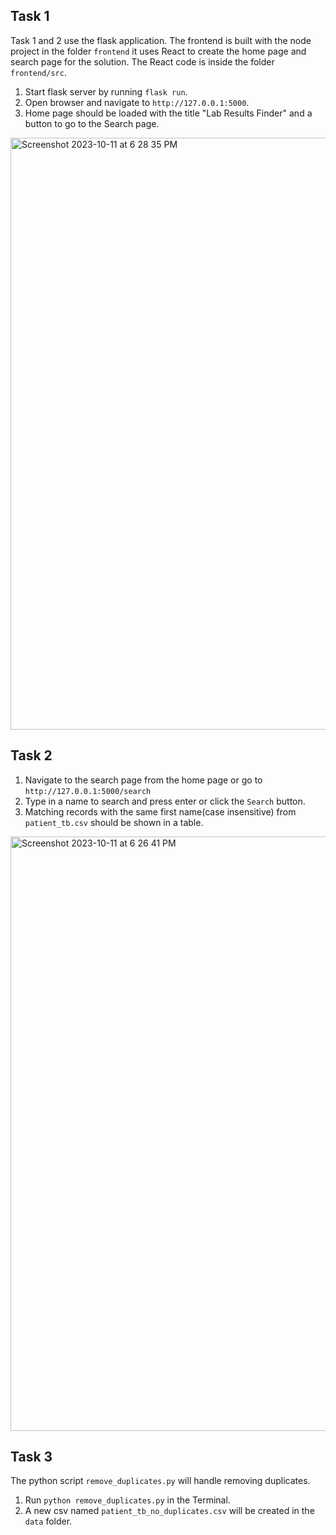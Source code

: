 ## Task 1
Task 1 and 2 use the flask application. The frontend is built with the node project in the folder `frontend` it uses React to create the home page and search page for the solution. The React code is inside the folder `frontend/src`.
1. Start flask server by running `flask run`.
2. Open browser and navigate to `http://127.0.0.1:5000`.
3. Home page should be loaded with the title "Lab Results Finder" and a button to go to the Search page.
<img width="947" alt="Screenshot 2023-10-11 at 6 28 35 PM" src="https://github.com/stephenla/python_dev_exercise/assets/5061080/db73311b-252c-48f8-bd03-fdaf1dc6b68c">

## Task 2
1. Navigate to the search page from the home page or go to `http://127.0.0.1:5000/search`
2. Type in a name to search and press enter or click the `Search` button.
3. Matching records with the same first name(case insensitive) from `patient_tb.csv` should be shown in a table.
<img width="951" alt="Screenshot 2023-10-11 at 6 26 41 PM" src="https://github.com/stephenla/python_dev_exercise/assets/5061080/f93f3a1e-f5fd-4e04-8c3d-ea2bcfce1316">

## Task 3
The python script `remove_duplicates.py` will handle removing duplicates.
1. Run `python remove_duplicates.py` in the Terminal.
2. A new csv named `patient_tb_no_duplicates.csv` will be created in the `data` folder.
